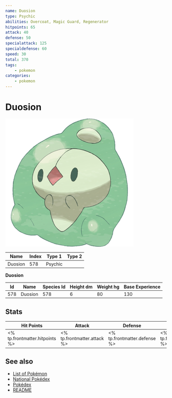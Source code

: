 ```yaml
---
name: Duosion
type: Psychic
abilities: Overcoat, Magic Guard, Regenerator
hitpoints: 65
attack: 40
defense: 50
specialattack: 125
specialdefense: 60
speed: 30
total: 370
tags:
    - pokemon
categories:
    - pokemon
---
```


# Duosion


![Duosion](images/578.png)

| **Name** | **Index** | **Type 1** | **Type 2** |
|----|----|----|----|
| Duosion | 578 | Psychic  |  |

**Duosion** 




| **Id** | **Name** | **Species Id** | **Height dm** | **Weight hg** | **Base Experience** |
|--------|----------|----------------|------------|------------|---------------------|
| 578 | Duosion | 578 | 6 | 80 | 130 |



## Stats

| **Hit Points** | **Attack** | **Defense** | **Special Attack** | **Special Defense** | **Speed** | **Total** |
|----------------|------------|-------------|--------------------|---------------------|-----------|-----------|
| <% tp.frontmatter.hitpoints %> | <% tp.frontmatter.attack %> | <% tp.frontmatter.defense %> | <% tp.frontmatter.specialattack %> | <% tp.frontmatter.specialdefense %> | <% tp.frontmatter.speed %> | <% tp.frontmatter.total %> |

## See also

- [List of Pokémon](../pokemon.md)
- [National Pokédex](../national_pokedex.md)
- [Pokédex](../pokedex.md)
- [README](../README.md)
